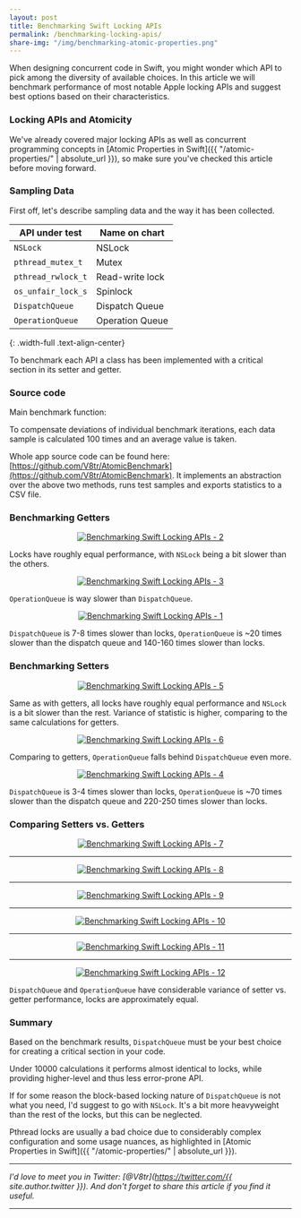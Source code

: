 ```yaml
---
layout: post
title: Benchmarking Swift Locking APIs
permalink: /benchmarking-locking-apis/
share-img: "/img/benchmarking-atomic-properties.png"
---
```


When designing concurrent code in Swift, you might wonder which API to pick among the diversity of available choices. In this article we will benchmark performance of most notable Apple locking APIs and suggest best options based on their characteristics.

### Locking APIs and Atomicity

We've already covered major locking APIs as well as concurrent programming concepts in [Atomic Properties in Swift]({{ "/atomic-properties/" | absolute_url }}), so make sure you've checked this article before moving forward.

### Sampling Data

First off, let's describe sampling data and the way it has been collected.

| API under test | Name on chart |
|----------|-------------|
| `NSLock` | NSLock |
| `pthread_mutex_t` | Mutex |
| `pthread_rwlock_t` | Read-write lock |
| `os_unfair_lock_s`| Spinlock |
| `DispatchQueue` | Dispatch Queue |
| `OperationQueue`| Operation Queue |
{: .width-full .text-align-center}

To benchmark each API a class has been implemented with a critical section in its setter and getter.

### Source code

Main benchmark function:

<script src="https://gist.github.com/V8tr/e030176b09db21cf9578ebbec8e1f0e6.js"></script>

To compensate deviations of individual benchmark iterations, each data sample is calculated 100 times and an average value is taken.

<script src="https://gist.github.com/V8tr/530c8c79053f90d17cf5214e16b17413.js"></script>

Whole app source code can be found here: [https://github.com/V8tr/AtomicBenchmark](https://github.com/V8tr/AtomicBenchmark). It implements an abstraction over the above two methods, runs test samples and exports statistics to a CSV file.

### Benchmarking Getters

<p align="center">
    <a href="{{ "img/benchmarking-locking-apis-2.png" | absolute_url }}">
        <img src="/img/benchmarking-locking-apis-2.png" alt="Benchmarking Swift Locking APIs - 2"/>
    </a>
</p>

Locks have roughly equal performance, with `NSLock` being a bit slower than the others.

<p align="center">
    <a href="{{ "img/benchmarking-locking-apis-3.png" | absolute_url }}">
        <img src="/img/benchmarking-locking-apis-3.png" alt="Benchmarking Swift Locking APIs - 3"/>
    </a>
</p>

`OperationQueue` is way slower than `DispatchQueue`.

<p align="center">
    <a href="{{ "img/benchmarking-locking-apis-1.png" | absolute_url }}">
        <img src="/img/benchmarking-locking-apis-1.png" alt="Benchmarking Swift Locking APIs - 1"/>
    </a>
</p>

`DispatchQueue` is 7-8 times slower than locks, `OperationQueue` is ~20 times slower than the dispatch queue and 140-160 times slower than locks.

### Benchmarking Setters

<p align="center">
    <a href="{{ "img/benchmarking-locking-apis-5.png" | absolute_url }}">
        <img src="/img/benchmarking-locking-apis-5.png" alt="Benchmarking Swift Locking APIs - 5"/>
    </a>
</p>

Same as with getters, all locks have roughly equal performance and `NSLock` is a bit slower than the rest. Variance of statistic is higher, comparing to the same calculations for getters.

<p align="center">
    <a href="{{ "img/benchmarking-locking-apis-6.png" | absolute_url }}">
        <img src="/img/benchmarking-locking-apis-6.png" alt="Benchmarking Swift Locking APIs - 6"/>
    </a>
</p>

Comparing to getters, `OperationQueue` falls behind `DispatchQueue` even more.

<p align="center">
    <a href="{{ "img/benchmarking-locking-apis-4.png" | absolute_url }}">
        <img src="/img/benchmarking-locking-apis-4.png" alt="Benchmarking Swift Locking APIs - 4"/>
    </a>
</p>

`DispatchQueue` is 3-4 times slower than locks, `OperationQueue` is ~70 times slower than the dispatch queue and 220-250 times slower than locks.

### Comparing Setters vs. Getters

<p align="center">
    <a href="{{ "img/benchmarking-locking-apis-7.png" | absolute_url }}">
        <img src="/img/benchmarking-locking-apis-7.png" alt="Benchmarking Swift Locking APIs - 7"/>
    </a>
</p>

---

<p align="center">
    <a href="{{ "img/benchmarking-locking-apis-8.png" | absolute_url }}">
        <img src="/img/benchmarking-locking-apis-8.png" alt="Benchmarking Swift Locking APIs - 8"/>
    </a>
</p>

---

<p align="center">
    <a href="{{ "img/benchmarking-locking-apis-9.png" | absolute_url }}">
        <img src="/img/benchmarking-locking-apis-9.png" alt="Benchmarking Swift Locking APIs - 9"/>
    </a>
</p>

---

<p align="center">
    <a href="{{ "img/benchmarking-locking-apis-10-cut.png" | absolute_url }}">
        <img src="/img/benchmarking-locking-apis-10.png" alt="Benchmarking Swift Locking APIs - 10"/>
    </a>
</p>

---

<p align="center">
    <a href="{{ "img/benchmarking-locking-apis-11.png" | absolute_url }}">
        <img src="/img/benchmarking-locking-apis-11.png" alt="Benchmarking Swift Locking APIs - 11"/>
    </a>
</p>

---

<p align="center">
    <a href="{{ "img/benchmarking-locking-apis-12.png" | absolute_url }}">
        <img src="/img/benchmarking-locking-apis-12.png" alt="Benchmarking Swift Locking APIs - 12"/>
    </a>
</p>

`DispatchQueue` and `OperationQueue` have considerable variance of setter vs. getter performance, locks are approximately equal.

### Summary

Based on the benchmark results, `DispatchQueue` must be your best choice for creating a critical section in your code.

Under 10000 calculations it performs almost identical to locks, while providing higher-level and thus less error-prone API.

If for some reason the block-based locking nature of `DispatchQueue` is not what you need, I'd suggest to go with `NSLock`. It's a bit more heavyweight than the rest of the locks, but this can be neglected.

Pthread locks are usually a bad choice due to considerably complex configuration and some usage nuances, as highlighted in [Atomic Properties in Swift]({{ "/atomic-properties/" | absolute_url }}).

---

*I'd love to meet you in Twitter: [@V8tr](https://twitter.com/{{ site.author.twitter }}). And don't forget to share this article if you find it useful.*

---